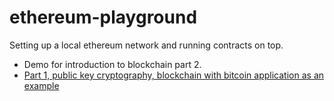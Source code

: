 # ethereum-playground

Setting up a local ethereum network and running contracts on top.

* Demo for introduction to blockchain part 2.
* [Part 1, public key cryptography, blockchain with bitcoin application as an example](https://github.com/zhehaowang/zhehao.me/blob/master/tech-notes/blockchain/blockchain.pdf)